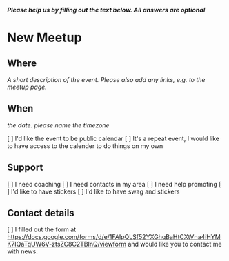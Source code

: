 ***Please help us by filling out the text below. All answers are optional***

# New Meetup

## Where

*A short description of the event. Please also add any links, e.g. to the meetup page.*

## When

*the date. please name the timezone*

[ ] I'd like the event to be public calendar
[ ] It's a repeat event, I would like to have access to the calender to do things on my own

## Support

[ ] I need coaching
[ ] I need contacts in my area
[ ] I need help promoting
[ ] I'd like to have stickers
[ ] I'd like to have swag and stickers

## Contact details

[ ] I filled out the form at https://docs.google.com/forms/d/e/1FAIpQLSf52YXGhqBaHtCXtVna4iHYMK7IQaTqUW6V-ztsZC8C2TBInQ/viewform and would like you to contact me with news.